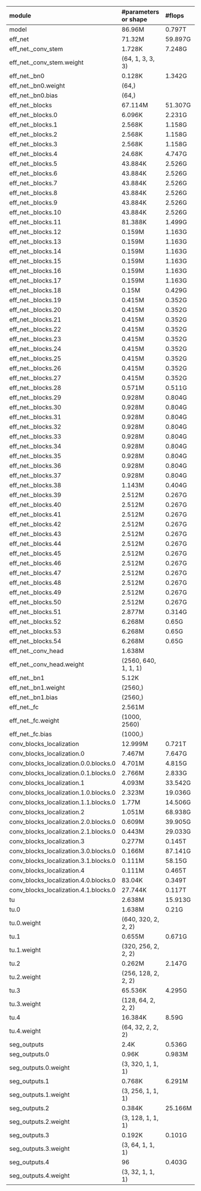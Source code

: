 | module                                   | #parameters or shape    | #flops     |
|:-----------------------------------------|:------------------------|:-----------|
| model                                    | 86.96M                  | 0.797T     |
|  eff_net                                 |  71.32M                 |  59.897G   |
|   eff_net._conv_stem                     |   1.728K                |   7.248G   |
|    eff_net._conv_stem.weight             |    (64, 1, 3, 3, 3)     |            |
|   eff_net._bn0                           |   0.128K                |   1.342G   |
|    eff_net._bn0.weight                   |    (64,)                |            |
|    eff_net._bn0.bias                     |    (64,)                |            |
|   eff_net._blocks                        |   67.114M               |   51.307G  |
|    eff_net._blocks.0                     |    6.096K               |    2.231G  |
|    eff_net._blocks.1                     |    2.568K               |    1.158G  |
|    eff_net._blocks.2                     |    2.568K               |    1.158G  |
|    eff_net._blocks.3                     |    2.568K               |    1.158G  |
|    eff_net._blocks.4                     |    24.68K               |    4.747G  |
|    eff_net._blocks.5                     |    43.884K              |    2.526G  |
|    eff_net._blocks.6                     |    43.884K              |    2.526G  |
|    eff_net._blocks.7                     |    43.884K              |    2.526G  |
|    eff_net._blocks.8                     |    43.884K              |    2.526G  |
|    eff_net._blocks.9                     |    43.884K              |    2.526G  |
|    eff_net._blocks.10                    |    43.884K              |    2.526G  |
|    eff_net._blocks.11                    |    81.388K              |    1.499G  |
|    eff_net._blocks.12                    |    0.159M               |    1.163G  |
|    eff_net._blocks.13                    |    0.159M               |    1.163G  |
|    eff_net._blocks.14                    |    0.159M               |    1.163G  |
|    eff_net._blocks.15                    |    0.159M               |    1.163G  |
|    eff_net._blocks.16                    |    0.159M               |    1.163G  |
|    eff_net._blocks.17                    |    0.159M               |    1.163G  |
|    eff_net._blocks.18                    |    0.15M                |    0.429G  |
|    eff_net._blocks.19                    |    0.415M               |    0.352G  |
|    eff_net._blocks.20                    |    0.415M               |    0.352G  |
|    eff_net._blocks.21                    |    0.415M               |    0.352G  |
|    eff_net._blocks.22                    |    0.415M               |    0.352G  |
|    eff_net._blocks.23                    |    0.415M               |    0.352G  |
|    eff_net._blocks.24                    |    0.415M               |    0.352G  |
|    eff_net._blocks.25                    |    0.415M               |    0.352G  |
|    eff_net._blocks.26                    |    0.415M               |    0.352G  |
|    eff_net._blocks.27                    |    0.415M               |    0.352G  |
|    eff_net._blocks.28                    |    0.571M               |    0.511G  |
|    eff_net._blocks.29                    |    0.928M               |    0.804G  |
|    eff_net._blocks.30                    |    0.928M               |    0.804G  |
|    eff_net._blocks.31                    |    0.928M               |    0.804G  |
|    eff_net._blocks.32                    |    0.928M               |    0.804G  |
|    eff_net._blocks.33                    |    0.928M               |    0.804G  |
|    eff_net._blocks.34                    |    0.928M               |    0.804G  |
|    eff_net._blocks.35                    |    0.928M               |    0.804G  |
|    eff_net._blocks.36                    |    0.928M               |    0.804G  |
|    eff_net._blocks.37                    |    0.928M               |    0.804G  |
|    eff_net._blocks.38                    |    1.143M               |    0.404G  |
|    eff_net._blocks.39                    |    2.512M               |    0.267G  |
|    eff_net._blocks.40                    |    2.512M               |    0.267G  |
|    eff_net._blocks.41                    |    2.512M               |    0.267G  |
|    eff_net._blocks.42                    |    2.512M               |    0.267G  |
|    eff_net._blocks.43                    |    2.512M               |    0.267G  |
|    eff_net._blocks.44                    |    2.512M               |    0.267G  |
|    eff_net._blocks.45                    |    2.512M               |    0.267G  |
|    eff_net._blocks.46                    |    2.512M               |    0.267G  |
|    eff_net._blocks.47                    |    2.512M               |    0.267G  |
|    eff_net._blocks.48                    |    2.512M               |    0.267G  |
|    eff_net._blocks.49                    |    2.512M               |    0.267G  |
|    eff_net._blocks.50                    |    2.512M               |    0.267G  |
|    eff_net._blocks.51                    |    2.877M               |    0.314G  |
|    eff_net._blocks.52                    |    6.268M               |    0.65G   |
|    eff_net._blocks.53                    |    6.268M               |    0.65G   |
|    eff_net._blocks.54                    |    6.268M               |    0.65G   |
|   eff_net._conv_head                     |   1.638M                |            |
|    eff_net._conv_head.weight             |    (2560, 640, 1, 1, 1) |            |
|   eff_net._bn1                           |   5.12K                 |            |
|    eff_net._bn1.weight                   |    (2560,)              |            |
|    eff_net._bn1.bias                     |    (2560,)              |            |
|   eff_net._fc                            |   2.561M                |            |
|    eff_net._fc.weight                    |    (1000, 2560)         |            |
|    eff_net._fc.bias                      |    (1000,)              |            |
|  conv_blocks_localization                |  12.999M                |  0.721T    |
|   conv_blocks_localization.0             |   7.467M                |   7.647G   |
|    conv_blocks_localization.0.0.blocks.0 |    4.701M               |    4.815G  |
|    conv_blocks_localization.0.1.blocks.0 |    2.766M               |    2.833G  |
|   conv_blocks_localization.1             |   4.093M                |   33.542G  |
|    conv_blocks_localization.1.0.blocks.0 |    2.323M               |    19.036G |
|    conv_blocks_localization.1.1.blocks.0 |    1.77M                |    14.506G |
|   conv_blocks_localization.2             |   1.051M                |   68.938G  |
|    conv_blocks_localization.2.0.blocks.0 |    0.609M               |    39.905G |
|    conv_blocks_localization.2.1.blocks.0 |    0.443M               |    29.033G |
|   conv_blocks_localization.3             |   0.277M                |   0.145T   |
|    conv_blocks_localization.3.0.blocks.0 |    0.166M               |    87.141G |
|    conv_blocks_localization.3.1.blocks.0 |    0.111M               |    58.15G  |
|   conv_blocks_localization.4             |   0.111M                |   0.465T   |
|    conv_blocks_localization.4.0.blocks.0 |    83.04K               |    0.349T  |
|    conv_blocks_localization.4.1.blocks.0 |    27.744K              |    0.117T  |
|  tu                                      |  2.638M                 |  15.913G   |
|   tu.0                                   |   1.638M                |   0.21G    |
|    tu.0.weight                           |    (640, 320, 2, 2, 2)  |            |
|   tu.1                                   |   0.655M                |   0.671G   |
|    tu.1.weight                           |    (320, 256, 2, 2, 2)  |            |
|   tu.2                                   |   0.262M                |   2.147G   |
|    tu.2.weight                           |    (256, 128, 2, 2, 2)  |            |
|   tu.3                                   |   65.536K               |   4.295G   |
|    tu.3.weight                           |    (128, 64, 2, 2, 2)   |            |
|   tu.4                                   |   16.384K               |   8.59G    |
|    tu.4.weight                           |    (64, 32, 2, 2, 2)    |            |
|  seg_outputs                             |  2.4K                   |  0.536G    |
|   seg_outputs.0                          |   0.96K                 |   0.983M   |
|    seg_outputs.0.weight                  |    (3, 320, 1, 1, 1)    |            |
|   seg_outputs.1                          |   0.768K                |   6.291M   |
|    seg_outputs.1.weight                  |    (3, 256, 1, 1, 1)    |            |
|   seg_outputs.2                          |   0.384K                |   25.166M  |
|    seg_outputs.2.weight                  |    (3, 128, 1, 1, 1)    |            |
|   seg_outputs.3                          |   0.192K                |   0.101G   |
|    seg_outputs.3.weight                  |    (3, 64, 1, 1, 1)     |            |
|   seg_outputs.4                          |   96                    |   0.403G   |
|    seg_outputs.4.weight                  |    (3, 32, 1, 1, 1)     |            |